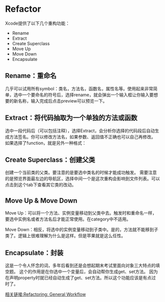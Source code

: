 # Refactor
Xcode提供了以下几个重构功能：
- Rename
- Extract
- Create Superclass
- Move Up
- Move Down
- Encapsulate

## Rename：重命名
几乎可以试用所有symbol：类名，方法名，函数名，属性名等。使用起来非常简单，选中一个要命名的符号后，选择rename，就会弹出一个输入框让你输入要想要的新名称，输入完成后点击preview可以预览一下。
## Extract：将代码抽取为一个单独的方法或函数
选中一段代码后（可以包括注释），选择Extract，会分析你选择的代码段后自动生成方法签名。你可以修改方法名，如果参数、返回值不正确也可以自己再修改。
如果选择了function，就是另外一种格式：
## Create Superclass：创建父类
创建一个当前类的父类。要注意的是要选中类名的时候才能成功触发。
需要注意的是预览界面最左边的导航区，选择中间一个是这次重构会影响到文件列表。可以点击到这个tab下查看其它类的改动。
## Move Up & Move Down
Move Up：可以将一个方法、实例变量移动到父类中去。触发时和重命名一样，要选中实例名或者方法名后才能正常使用。在category中不适用。

Move Down：相反，将选中的实例变量移动到子类中。是的，方法就不能移到子类了。逻辑上很难理解为什么是这样。但是苹果就是这么任性。
## Encapsulate：封装
这是一个令人怀念的词，多年后看到还是会想起期末考试里面向对象三大特点的填空题。
这个的作用是在你选中一个变量后，会自动帮你生成get、set方法。
因为在声明property时就已经自动生成了get、set方法。所以这个功能应该是有点过时了。

[相关链接:Refactoring: General Workflow](https://developer.apple.com/library/ios/recipes/xcode_help-source_editor/chapters/RefactorWorkflow.html#//apple_ref/doc/uid/TP40009975-CH17-SW1)
